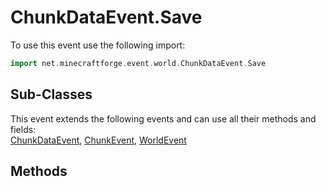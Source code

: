 # ChunkDataEvent.Save

To use this event use the following import:
```groovy
import net.minecraftforge.event.world.ChunkDataEvent.Save
```

## Sub-Classes
This event extends the following events and can use all their methods and fields: <br>
[ChunkDataEvent](chunk_data_event.md), [ChunkEvent](chunk_event.md), [WorldEvent](world_event.md)

## Methods
